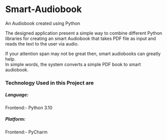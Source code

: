 # Smart-Audiobook
An Audiobook created using Python

The designed application present a simple way to combine different Python libraries for creating an smart Audiobook that takes PDF file as input and reads the text to the user via audio.

If your attention span may not be great  then, smart audiobooks can greatly help.\
In simple words, the system converts a simple PDF book to smart audiobook.

### Technology Used in this Project are
  ##### Language:
  Frontend:-  Python 3.10
  
  ##### Platform:
  Frontend:-  PyCharm

